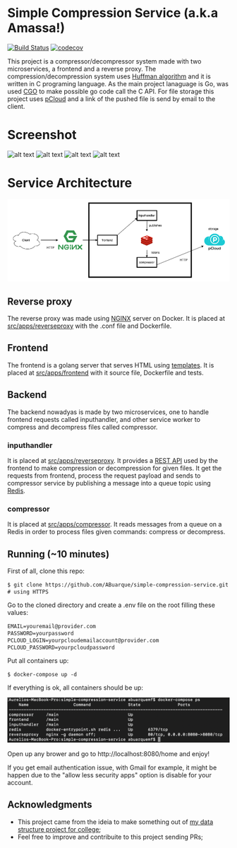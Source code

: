 # Simple Compression Service (a.k.a Amassa!)
[![Build Status](https://travis-ci.com/ABuarque/simple-compression-service.svg?branch=master)](https://travis-ci.com/ABuarque/simple-compression-service) [![codecov](https://codecov.io/gh/ABuarque/simple-compression-service/branch/master/graph/badge.svg)](https://codecov.io/gh/ABuarque/simple-compression-service)

This project is a compressor/decompressor system made with two microservices, a frontend and a reverse proxy. The compression/decompression system uses [Huffman algorithm](https://en.wikipedia.org/wiki/Huffman_coding) and it is written in C programing language. As the main project lanaguage is Go, was used [CGO](https://golang.org/cmd/cgo/#hdr-Using_cgo_with_the_go_command) to make possible go code call the C API. For file storage this project uses [pCloud](https://www.pcloud.com/) and a link of the pushed file is send by email to the client. 

# Screenshot
![alt text](https://github.com/aguedafrazao/simple-compression-service/blob/dev/docs/img/amassa.png)
![alt text](https://github.com/aguedafrazao/simple-compression-service/blob/dev/docs/img/about.png)
![alt text](https://github.com/aguedafrazao/simple-compression-service/blob/dev/docs/img/contact.png)
![alt text](https://github.com/aguedafrazao/simple-compression-service/blob/dev/docs/img/sucess.png)

# Service Architecture
![alt text](https://github.com/ABuarque/simple-compression-service/blob/master/docs/img/diagram.png)

## Reverse proxy
The reverse proxy was made using [NGINX](https://www.nginx.com/) server on Docker. It is placed at [src/apps/reverseproxy](https://github.com/ABuarque/simple-compression-service/tree/master/src/apps/reverseproxy) with the .conf file and Dockerfile.

## Frontend
The frontend is a golang server that serves HTML using [templates](https://golang.org/pkg/html/template/). It is placed at [src/apps/frontend](https://github.com/ABuarque/simple-compression-service/tree/master/src/apps/frontend) with it source file, Dockerfile and tests.

## Backend
The backend nowadyas is made by two microservices, one to handle frontend requests called inputhandler, and other service worker to compress and decompress files called compressor. 

### inputhandler
It is placed at [src/apps/reverseproxy](https://github.com/ABuarque/simple-compression-service/tree/master/src/apps/inputhandler). It provides a [REST API](https://pt.wikipedia.org/wiki/REST) used by the frontend to make compression or decompression for given files. It get the requests from frontend, process the request payload and sends to compressor service by publishing a message into a queue topic using [Redis](https://redis.io/).  

### compressor
It is placed at [src/apps/compressor](https://github.com/ABuarque/simple-compression-service/tree/master/src/apps/compressor). It reads messages from a queue on a Redis in order to process files given commands: compress or decompress. 

## Running (~10 minutes)
First of all, clone this repo:
```
$ git clone https://github.com/ABuarque/simple-compression-service.git # using HTTPS

```
Go to the cloned directory and create a .env file on the root filling these values:
```
EMAIL=youremail@provider.com
PASSWORD=yourpassword
PCLOUD_LOGIN=yourpcloudemailaccount@provider.com
PCLOUD_PASSWORD=yourpcloudpassword
```
Put all containers up:
```
$ docker-compose up -d
```

If everything is ok, all containers should be up:

![alt text](https://github.com/ABuarque/simple-compression-service/blob/master/docs/img/containers.png)

Open up any brower and go to http://localhost:8080/home and enjoy!

If you get email authentication issue, with Gmail for example, it might be happen due to the "allow less security apps" option is disable for your account.

## Acknowledgments
- This project came from the ideia to make something out of [my data structure project for college](https://github.com/ABuarque/huffman);
- Feel free to improve and contribuite to this project sending PRs;
